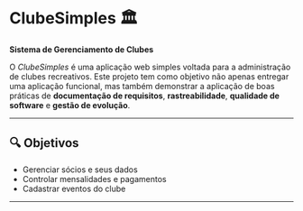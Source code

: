 # ClubeSimples 🏛️

**Sistema de Gerenciamento de Clubes**

O *ClubeSimples* é uma aplicação web simples voltada para a administração de clubes recreativos. Este projeto tem como objetivo não apenas entregar uma aplicação funcional, mas também demonstrar a aplicação de boas práticas de **documentação de requisitos**, **rastreabilidade**, **qualidade de software** e **gestão de evolução**.

---

## 🔍 Objetivos

- Gerenciar sócios e seus dados
- Controlar mensalidades e pagamentos
- Cadastrar eventos do clube

---
